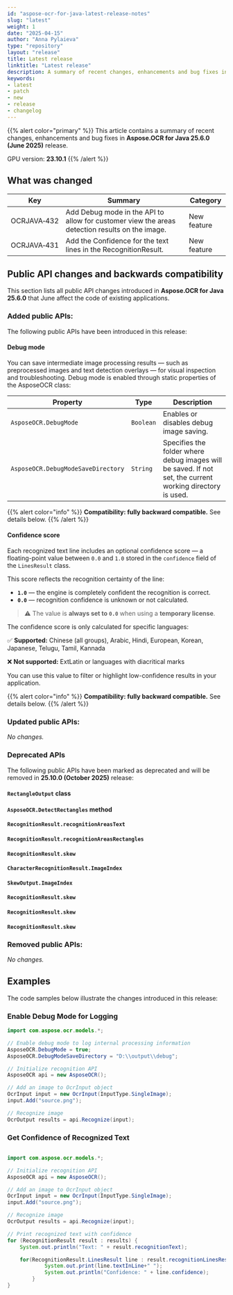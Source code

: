```yaml
---
id: "aspose-ocr-for-java-latest-release-notes"
slug: "latest"
weight: 1
date: "2025-04-15"
author: "Anna Pylaieva"
type: "repository"
layout: "release"
title: Latest release
linktitle: "Latest release"
description: A summary of recent changes, enhancements and bug fixes in the latest release of Aspose.OCR for Java.
keywords:
- latest
- patch
- new
- release
- changelog
---
```


{{% alert color="primary" %}}
This article contains a summary of recent changes, enhancements and bug fixes in **Aspose.OCR for Java 25.6.0 (June 2025)** release.

GPU version: **23.10.1**
{{% /alert %}}

## What was changed

Key | Summary | Category
--- | ------- | --------
OCRJAVA&#8209;432 | Add Debug mode in the API to allow for customer view the areas detection results on the image. | New feature
OCRJAVA&#8209;431 | Add the Confidence for the text lines in the RecognitionResult. | New feature

## Public API changes and backwards compatibility

This section lists all public API changes introduced in **Aspose.OCR for Java 25.6.0** that June affect the code of existing applications.

### Added public APIs:

The following public APIs have been introduced in this release:

#### Debug mode

You can save intermediate image processing results — such as preprocessed images and text detection overlays — for visual inspection and troubleshooting. Debug mode is enabled through static properties of the AsposeOCR class:

Property | Type | Description
-------- | -----| -----------
`AsposeOCR.DebugMode` | `Boolean` | Enables or disables debug image saving.
`AsposeOCR.DebugModeSaveDirectory` | `String` | Specifies the folder where debug images will be saved. If not set, the current working directory is used.

{{% alert color="info" %}}
**Compatibility: fully backward compatible.** See details below.
{{% /alert %}}


#### Confidence score

Each recognized text line includes an optional confidence score — a floating-point value between `0.0` and `1.0` stored in the `confidence` field of the `LinesResult` class.

This score reflects the recognition certainty of the line:

* **`1.0`** — the engine is completely confident the recognition is correct.
* **`0.0`** — recognition confidence is unknown or not calculated.

> ⚠️ The value is **always set to `0.0`** when using a **temporary license**.

The confidence score is only calculated for specific languages:

✅ **Supported:**
Chinese (all groups), Arabic, Hindi, European, Korean, Japanese, Telugu, Tamil, Kannada

❌ **Not supported:**
ExtLatin or languages with diacritical marks

You can use this value to filter or highlight low-confidence results in your application.


{{% alert color="info" %}}
**Compatibility: fully backward compatible.** See details below.
{{% /alert %}}

### Updated public APIs:

_No changes._

### Deprecated APIs

The following public APIs have been marked as deprecated and will be removed in **25.10.0 (October 2025)** release:

#### `RectangleOutput` class

#### `AsposeOCR.DetectRectangles` method

#### `RecognitionResult.recognitionAreasText`

#### `RecognitionResult.recognitionAreasRectangles`

#### `RecognitionResult.skew`

#### `CharacterRecognitionResult.ImageIndex`

#### `SkewOutput.ImageIndex`

#### `RecognitionResult.skew`

#### `RecognitionResult.skew`

#### `RecognitionResult.skew`


### Removed public APIs:

_No changes._

## Examples

The code samples below illustrate the changes introduced in this release:

### Enable Debug Mode for Logging

```java
import com.aspose.ocr.models.*;

// Enable debug mode to log internal processing information
AsposeOCR.DebugMode = true;
AsposeOCR.DebugModeSaveDirectory = "D:\\output\\debug";

// Initialize recognition API
AsposeOCR api = new AsposeOCR();

// Add an image to OcrInput object
OcrInput input = new OcrInput(InputType.SingleImage);
input.Add("source.png");

// Recognize image
OcrOutput results = api.Recognize(input);

```

### Get Confidence of Recognized Text
```java

import com.aspose.ocr.models.*;

// Initialize recognition API
AsposeOCR api = new AsposeOCR();

// Add an image to OcrInput object
OcrInput input = new OcrInput(InputType.SingleImage);
input.Add("source.png");

// Recognize image
OcrOutput results = api.Recognize(input);

// Print recognized text with confidence
for (RecognitionResult result : results) {
    System.out.println("Text: " + result.recognitionText);

    for(RecognitionResult.LinesResult line : result.recognitionLinesResult){
			System.out.print(line.textInLine+" ");
			System.out.println("Confidence: " + line.confidence);
		}    
}

```